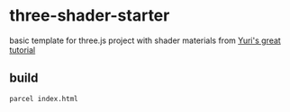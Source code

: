 # three-shader-starter

basic template for three.js project with shader materials
from [Yuri's great tutorial](https://www.youtube.com/watch?v=Wk0ynOxwoz8)  

## build

`parcel index.html`

